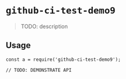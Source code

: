 
# `github-ci-test-demo9`

> TODO: description

## Usage

```
const a = require('github-ci-test-demo9');

// TODO: DEMONSTRATE API
```

